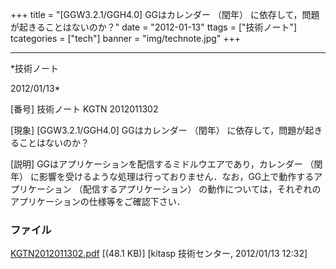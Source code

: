 ﻿+++
title = "[GGW3.2.1/GGH4.0] GGはカレンダー （閏年） に依存して，問題が起きることはないのか？"
date = "2012-01-13"
ttags = ["技術ノート"]
tcategories = ["tech"]
banner = "img/technote.jpg"
+++

-----------------------------------------------------------------------------------------------------------------------------

*技術ノート

2012/01/13*


[番号]
技術ノート KGTN 2012011302

[現象]
[GGW3.2.1/GGH4.0] GGはカレンダー （閏年）
に依存して，問題が起きることはないのか？

[説明]
GGはアプリケーションを配信するミドルウエアであり，カレンダー （閏年）
に影響を受けるような処理は行っておりません．なお，GG上で動作するアプリケーション
（配信するアプリケーション）
の動作については，それぞれのアプリケーションの仕様等をご確認下さい．


### ファイル

 
 


[KGTN2012011302.pdf](http://techreport.kitasp.net/attachments/download/794/KGTN2012011302.pdf)
 [(48.1 KB)] [kitasp 技術センター, 2012/01/13
12:32]


 


 

